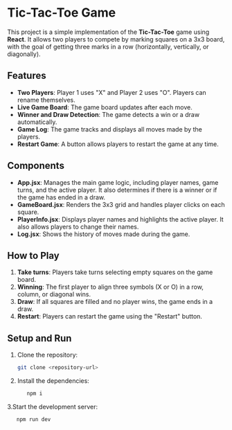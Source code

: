 # Tic-Tac-Toe Game

This project is a simple implementation of the **Tic-Tac-Toe** game using **React**. It allows two players to compete by marking squares on a 3x3 board, with the goal of getting three marks in a row (horizontally, vertically, or diagonally).

## Features

- **Two Players**: Player 1 uses "X" and Player 2 uses "O". Players can rename themselves.
- **Live Game Board**: The game board updates after each move.
- **Winner and Draw Detection**: The game detects a win or a draw automatically.
- **Game Log**: The game tracks and displays all moves made by the players.
- **Restart Game**: A button allows players to restart the game at any time.

## Components

- **App.jsx**: Manages the main game logic, including player names, game turns, and the active player. It also determines if there is a winner or if the game has ended in a draw.
- **GameBoard.jsx**: Renders the 3x3 grid and handles player clicks on each square.
- **PlayerInfo.jsx**: Displays player names and highlights the active player. It also allows players to change their names.
- **Log.jsx**: Shows the history of moves made during the game.

## How to Play

1. **Take turns**: Players take turns selecting empty squares on the game board.
2. **Winning**: The first player to align three symbols (X or O) in a row, column, or diagonal wins.
3. **Draw**: If all squares are filled and no player wins, the game ends in a draw.
4. **Restart**: Players can restart the game using the "Restart" button.

## Setup and Run

1. Clone the repository:
   ```bash
   git clone <repository-url>
2. Install the dependencies:
   ```bash
      npm i 
3.Start the development server:
   ```bash
      npm run dev
